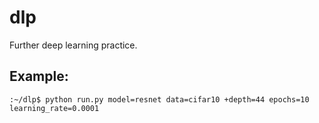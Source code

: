 # dlp
Further deep learning practice. 

## Example: 
```
:~/dlp$ python run.py model=resnet data=cifar10 +depth=44 epochs=10 learning_rate=0.0001
```
